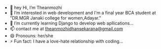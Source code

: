 - 👋 hey Hi, I’m Theanmozhi
- 👀 I’m interested in web development and  I'm a final year BCA student at "DR.MGR Janaki college for women,Adayar."
- 🌱 I’m currently learning Django to develop web apllications...
- 📫 contact me at theanmozhidhansekarana@gmail.com
- 😄 Pronouns: her/she
- ⚡ Fun fact: I have a love-hate relationship with coding...

<!---
Theanmozhi-2006/Theanmozhi-2006 is a ✨ special ✨ repository because its `README.md` (this file) appears on your GitHub profile.
You can click the Preview link to take a look at your changes.
--->
